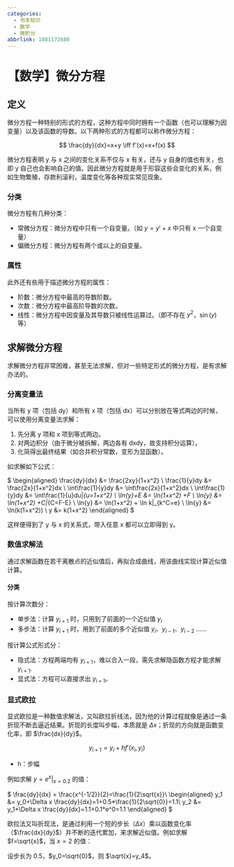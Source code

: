 ```yaml
---
categories:
  - 书本知识
  - 数学
  - 微积分
abbrlink: 1881172680
---
```


# 【数学】微分方程

## 定义

微分方程一种特别的形式的方程，这种方程中同时拥有一个函数（也可以理解为因变量）以及该函数的导数。以下两种形式的方程都可以称作微分方程：

$$
\frac{dy}{dx}=x+y \iff f'(x)=x+f(x)
$$

微分方程表明 y 与 x 之间的变化关系不仅与 x 有关，还与 y 自身的值也有关，也即 y 自己也会影响自己的值。因此微分方程就是用于形容这些会变化的关系，例如生物繁殖，存款利滚利，温度变化等各种现实常见现象。

### 分类

微分方程有几种分类：

- 常微分方程：微分方程中只有一个自变量。（如 $y=y'+x$ 中只有 x 一个自变量）
- 偏微分方程：微分方程有两个或以上的自变量。

### 属性

此外还有些用于描述微分方程的属性：

- 阶数：微分方程中最高的导数阶数。
- 次数：微分方程中最高阶导数的次数。
- 线性：微分方程中因变量及其导数只被线性运算过。（即不存在 $y^2$，$\sin(y)$ 等）

## 求解微分方程

求解微分方程非常困难，甚至无法求解，但对一些特定形式的微分方程，是有求解办法的。

### 分离变量法

当所有 y 项（包括 dy）和所有 x 项（包括 dx）可以分别放在等式两边的时候，可以使用分离变量法求解：

1. 先分离 y 项和 x 项到等式两边。
2. 对两边积分（由于微分被拆解，两边各有 dxdy，故支持积分运算）。
3. 化简得出最终结果（如合并积分常数，变形为显函数）。

如求解如下公式：

$
\begin{aligned}
\frac{dy}{dx} &= \frac{2xy}{1+x^2} \\
\frac{1}{y}dy &= \frac{2x}{1+x^2}dx  \\
\int\frac{1}{y}dy &= \int\frac{2x}{1+x^2}dx  \\
\int\frac{1}{y}dy &= \int\frac{1}{u}du|_{u=1+x^2}  \\
\ln{y}+E &= \ln(1+x^2) +F  \\
\ln{y} &= \ln(1+x^2) +C|_{C=F-E}  \\
\ln{y} &= \ln(1+x^2) + \ln k|_{k^C=e}  \\
\ln{y} &= \ln(k(1+x^2))   \\
y &= k(1+x^2)
\end{aligned}
$

这样便得到了 y 与 x 的关系式，带入任意 x 都可以立即得到 y。

### 数值求解法

通过求解函数在若干离散点的近似值后，再拟合成曲线，用该曲线实现计算近似值计算。

#### 分类

按计算次数分：

- 单步法：计算 $y_{i+1}$ 时，只用到了前面的一个近似值 $y_{i}$
- 多步法：计算 $y_{i+1}$ 时，用到了前面的多个近似值 $y_{i}$、$y_{i-1}$、$y_{i-2}$ ......

按计算公式形式分：

- 隐式法：方程两端均有 $y_{i+1}$，难以合入一段，需先求解隐函数方程才能求解 $y_{i+1}$.
- 显式法：方程可以直接求出 $y_{i+1}$。

### 显式欧拉

显式欧拉是一种数值求解法，又叫欧拉折线法，因为他的计算过程就像是通过一条折现不断去逼近结果。折现的长度叫步幅，本质就是 $\Delta x$；折现的方向就是函数变化率，即 $\frac{dx}{dy}$。

$$y_{i+1}=y_{i}+hf'(x_i,y_i)$$

- h：步幅

例如求解 $y = e^x|_{x=0.2}$ 的值：

$
\frac{dy}{dx} = \frac{x^{-1/2}}{2}=\frac{1}{2\sqrt{x}}\\
\begin{aligned}
y_1 &= y_0+\Delta x \frac{dy}{dx}=1+0.5*\frac{1}{2\sqrt{0}}=1.1\\
y_2 &= y_1+\Delta x \frac{dy}{dx}=1.1+0.1*e^0=1.1
\end{aligned}
$


欧拉法又叫折现法，是通过利用一个短的步长（$\Delta x$）乘以函数变化率（$\frac{dx}{dy}$）并不断的迭代累加，来求解近似值。例如求解 $f=\sqrt{x}$，当 $x=2$ 的值：

设步长为 $0.5$，$y_0=\sqrt{0}$，则 $\sqrt{x}=y_4$。
